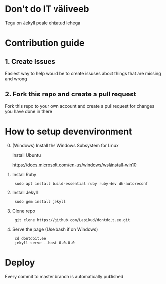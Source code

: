 # Don't do IT väliveeb

Tegu on [Jekyll](https://jekyllrb.com/) peale ehitatud lehega

# Contribution guide

## 1. Create Issues

Easiest way to help would be to create issuses about things that are missing and wrong

## 2. Fork this repo and create a pull request

Fork this repo to your own account and create a pull request for changes you have done in there

# How to setup devenvironment

0. (Windows) Install the Windows Subsystem for Linux

    Install Ubuntu

    https://docs.microsoft.com/en-us/windows/wsl/install-win10

1. Install Ruby

        sudo apt install build-essential ruby ruby-dev dh-autoreconf

2. Install Jekyll

        sudo gem install jekyll

3. Clone repo

        git clone https://github.com/Lapikud/dontdoit.ee.git

4. Serve the page (Use bash if on Windows)

        cd dontdoit.ee
        jekyll serve --host 0.0.0.0

# Deploy

Every commit to master branch is automatically published
